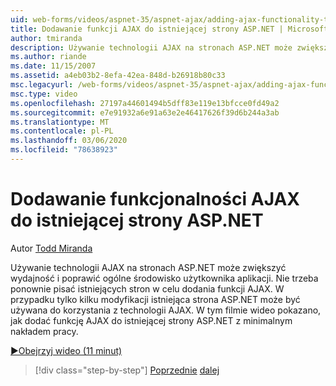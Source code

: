 ```yaml
---
uid: web-forms/videos/aspnet-35/aspnet-ajax/adding-ajax-functionality-to-an-existing-aspnet-page
title: Dodawanie funkcji AJAX do istniejącej strony ASP.NET | Microsoft Docs
author: tmiranda
description: Używanie technologii AJAX na stronach ASP.NET może zwiększyć wydajność i poprawić ogólne środowisko użytkownika aplikacji. Nie trzeba ponownie pisać istniejących stron...
ms.author: riande
ms.date: 11/15/2007
ms.assetid: a4eb03b2-8efa-42ea-848d-b26918b80c33
msc.legacyurl: /web-forms/videos/aspnet-35/aspnet-ajax/adding-ajax-functionality-to-an-existing-aspnet-page
msc.type: video
ms.openlocfilehash: 27197a44601494b5dff83e119e13bfcce0fd49a2
ms.sourcegitcommit: e7e91932a6e91a63e2e46417626f39d6b244a3ab
ms.translationtype: MT
ms.contentlocale: pl-PL
ms.lasthandoff: 03/06/2020
ms.locfileid: "78638923"
---
```

# <a name="adding-ajax-functionality-to-an-existing-aspnet-page"></a>Dodawanie funkcjonalności AJAX do istniejącej strony ASP.NET

Autor [Todd Miranda](https://github.com/tmiranda)

Używanie technologii AJAX na stronach ASP.NET może zwiększyć wydajność i poprawić ogólne środowisko użytkownika aplikacji. Nie trzeba ponownie pisać istniejących stron w celu dodania funkcji AJAX. W przypadku tylko kilku modyfikacji istniejąca strona ASP.NET może być używana do korzystania z technologii AJAX. W tym filmie wideo pokazano, jak dodać funkcję AJAX do istniejącej strony ASP.NET z minimalnym nakładem pracy.

[&#9654;Obejrzyj wideo (11 minut)](https://channel9.msdn.com/Blogs/ASP-NET-Site-Videos/adding-ajax-functionality-to-an-existing-aspnet-page)

> [!div class="step-by-step"]
> [Poprzednie](aspnet-ajax-support-in-visual-studio-2008.md)
> [dalej](creating-and-using-an-ajax-enabled-web-service-in-a-web-site.md)
